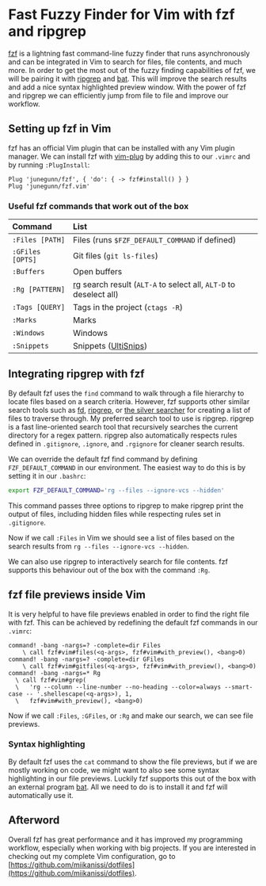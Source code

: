 # Fast Fuzzy Finder for Vim with fzf and ripgrep

[fzf](https://github.com/junegunn/fzf) is a lightning fast command-line fuzzy finder that runs asynchronously and can be integrated in Vim to search for files, file contents, and much more. In order to get the most out of the fuzzy finding capabilities of fzf, we will be pairing it with [ripgrep](https://github.com/BurntSushi/ripgrep) and [bat](https://github.com/sharkdp/bat). This will improve the search results and add a nice syntax highlighted preview window. With the power of fzf and ripgrep we can efficiently jump from file to file and improve our workflow.

## Setting up fzf in Vim

fzf has an official Vim plugin that can be installed with any Vim plugin manager. We can install fzf with [vim-plug](https://github.com/junegunn/vim-plug) by adding this to our `.vimrc` and by running `:PlugInstall`:

```
Plug 'junegunn/fzf', { 'do': { -> fzf#install() } }
Plug 'junegunn/fzf.vim'
```

### Useful fzf commands that work out of the box

<table style="table-layout:fixed;width:100%;">
<thead style="text-align:left;">
<tr>
<th>Command</th>
<th>List</th>
</tr>
</thead>
<tbody>
<tr>
<td><code>:Files [PATH]</code></td>
<td>Files (runs <code>$FZF_DEFAULT_COMMAND</code> if defined)</td>
</tr>
<tr>
<td><code>:GFiles [OPTS]</code></td>
<td>Git files (<code>git ls-files</code>)</td>
</tr>
<tr>
<td><code>:Buffers</code></td>
<td>Open buffers</td>
</tr>
<tr>
<td><code>:Rg [PATTERN]</code></td>
<td><a href="https://github.com/BurntSushi/ripgrep">rg</a> search result (<code>ALT-A</code> to select all, <code>ALT-D</code> to deselect all)</td>
</tr>
<tr>
<td><code>:Tags [QUERY]</code></td>
<td>Tags in the project (<code>ctags -R</code>)</td>
</tr>
<tr>
<td><code>:Marks</code></td>
<td>Marks</td>
</tr>
<tr>
<td><code>:Windows</code></td>
<td>Windows</td>
</tr>
<tr>
<td><code>:Snippets</code></td>
<td>Snippets (<a href="https://github.com/SirVer/ultisnips">UltiSnips</a>)</td>
</tr>
</tbody>
</table>

## Integrating ripgrep with fzf

By default fzf uses the `find` command to walk through a file hierarchy to locate files based on a search criteria. However, fzf supports other similar search tools such as [fd](https://github.com/sharkdp/fd), [ripgrep](https://github.com/BurntSushi/ripgrep), or [the silver searcher](https://github.com/ggreer/the_silver_searcher) for creating a list of files to traverse through. My preferred search tool to use is ripgrep. ripgrep is a fast line-oriented search tool that recursively searches the current directory for a regex pattern. ripgrep also automatically respects rules defined in `.gitignore`, `.ignore`, and `.rgignore` for cleaner search results.

We can override the default fzf find command by defining `FZF_DEFAULT_COMMAND` in our environment. The easiest way to do this is by setting it in our `.bashrc`:

```sh
export FZF_DEFAULT_COMMAND='rg --files --ignore-vcs --hidden'
```

This command passes three options to ripgrep to make ripgrep print the output of files, including hidden files while respecting rules set in `.gitignore`.

Now if we call `:Files` in Vim we should see a list of files based on the search results from `rg --files --ignore-vcs --hidden`.

We can also use ripgrep to interactively search for file contents. fzf supports this behaviour out of the box with the command `:Rg`.

## fzf file previews inside Vim

It is very helpful to have file previews enabled in order to find the right file with fzf. This can be achieved by redefining the default fzf commands in our `.vimrc`:

    command! -bang -nargs=? -complete=dir Files
        \ call fzf#vim#files(<q-args>, fzf#vim#with_preview(), <bang>0)
    command! -bang -nargs=? -complete=dir GFiles
        \ call fzf#vim#gitfiles(<q-args>, fzf#vim#with_preview(), <bang>0)
    command! -bang -nargs=* Rg
      \ call fzf#vim#grep(
      \   'rg --column --line-number --no-heading --color=always --smart-case -- '.shellescape(<q-args>), 1,
      \   fzf#vim#with_preview(), <bang>0)

Now if we call `:Files`, `:GFiles`, or `:Rg` and make our search, we can see file previews.

### Syntax highlighting

By default fzf uses the `cat` command to show the file previews, but if we are mostly working on code, we might want to also see some syntax highlighting in our file previews. Luckily fzf supports this out of the box with an external program [bat](https://github.com/sharkdp/bat). All we need to do is to install it and fzf will automatically use it.

## Afterword

Overall fzf has great performance and it has improved my programming workflow, especially when working with big projects. If you are interested in checking out my complete Vim configuration, go to [https://github.com/miikanissi/dotfiles](https://github.com/miikanissi/dotfiles).
